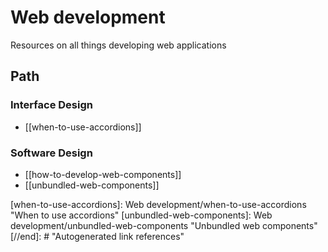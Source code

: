 # Web development

Resources on all things developing web applications

## Path

### Interface Design

- [[when-to-use-accordions]]

### Software Design

- [[how-to-develop-web-components]]
- [[unbundled-web-components]]

[//begin]: # "Autogenerated link references for markdown compatibility"
[when-to-use-accordions]: Web development/when-to-use-accordions "When to use accordions"
[unbundled-web-components]: Web development/unbundled-web-components "Unbundled web components"
[//end]: # "Autogenerated link references"
